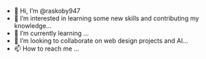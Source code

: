 - 👋 Hi, I’m @raskoby947
- 👀 I’m interested in learning some new skills and contributing my knowledge...
- 🌱 I’m currently learning ...
- 💞️ I’m looking to collaborate on web design projects and AI...
- 📫 How to reach me ...

<!---
raskoby947/raskoby947 is a ✨ special ✨ repository because its `README.md` (this file) appears on your GitHub profile.
You can click the Preview link to take a look at your changes.
--->
